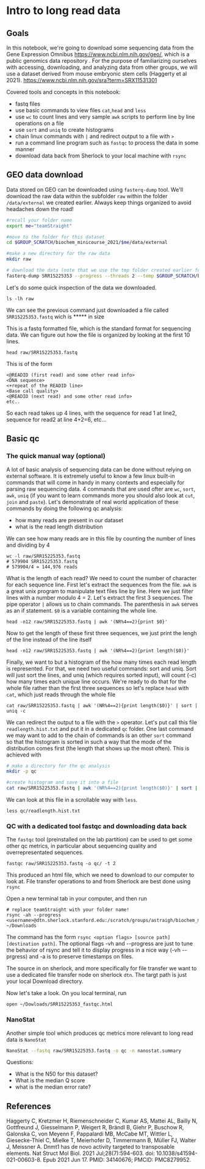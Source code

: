 # Intro to long read data

## Goals
In this notebook, we're going to download some sequencing data from the Gene Expression Omnibus https://www.ncbi.nlm.nih.gov/geo/, which is a public genomics data repository . For the purpose of familiarizing ourselves with accessing, downloading, and analyzing data from other groups, we will use a dataset derived from mouse embryonic stem cells (Haggerty et al 2021). https://www.ncbi.nlm.nih.gov/sra?term=SRX11531301




Covered tools and concepts in this notebook:
- fastq files
- use basic commands to view files `cat`,`head` and `less`
- use `wc` to count lines and very sample `awk` scripts to perform line by line operations on a file
- use `sort` and `uniq` to create histograms
- chain linux commands with `|` and redirect output to a file with `>`
- run a command line program such as `fastqc` to process the data in some manner
- download data back from Sherlock to your local machine with `rsync`

## GEO data download 
Data stored on GEO can be downloaded using `fasterq-dump` tool.
We'll download the raw data within the subfolder `raw` within the folder `/data/external` we created earlier. Always keep things organized to avoid headaches down the road!

```bash
#recall your folder name
export me="teamStraight"

#move to the folder for this dataset
cd $GROUP_SCRATCH/biochem_minicourse_2021/$me/data/external

#make a new directory for the raw data
mkdir raw

# download the data (note that we use the tmp folder created earlier for the temporary files generated by this program)
fasterq-dump SRR15225353 --progress --threads 2 --temp $GROUP_SCRATCH/biochem_minicourse_2021/$me/tmp/ --outdir ./raw
```

Let's do some quick inspection of the data we downloaded.
```
ls -lh raw
```
We can see the previous command just downloaded a file called `SRR15225353.fastq` wich is ***** in size

This is a fastq formatted file, which is the standard format for sequencing data. We can figure out how the file is organized by looking at the first 10 lines.

```
head raw/SRR15225353.fastq
```

This is of the form 
```text
<@READID (first read) and some other read info>
<DNA sequence>
<+repeat of the READID line>
<Base call quality>
<@READID (next read) and some other read info>
etc..
```
So each read takes up 4 lines, with the sequence for read 1 at line2, sequence for read2 at line 4+2=6, etc... 

## Basic qc 
### The quick manual way (optional)
A lot of basic analysis of sequencing data can be done without relying on external software. It is extremely useful to know a few linux built-in commands that will come in handy in many contexts and especially for parsing raw sequencing data. 4 commands that are used ofter are `wc`, `sort`, `awk`, `uniq` (if you want to learn commands more you should also look at `cut`, `join` and `paste`). Let's demonstrate of real world application of these commands by doing the following qc analysis:

- how many reads are present in our dataset
- what is the read length distribution

We can see how many reads are in this file by counting the number of lines and dividing by 4

```
wc -l raw/SRR15225353.fastq
# 579904 SRR15225353.fastq
# 579904/4 = 144,976 reads
```

What is the length of each read? We need to count the number of character for each sequence line. First let's  extract the sequences from the file. `awk` is a great unix program to manipulate text files line by line. Here we just filter lines with a number modulo 4 = 2. Let's extract the first 3 sequences. The pipe operator `|` allows us to chain commands. The parenthesis in `awk` serves as an if statement. `$0` is a variable containing the whole line.

```
head -n12 raw/SRR15225353.fastq | awk '(NR%4==2){print $0}'
```

Now to get the length of these first three sequences, we just print the lengh of the line instead of the line itself

```
head -n12 raw/SRR15225353.fastq | awk '(NR%4==2){print length($0)}'
```

Finally, we want to but a histogram of the how many times each read length is represented. For that, we need two useful commands: sort and uniq. Sort will just sort the lines, and uniq (which requires sorted input), will count (-c) how many times each unique line occurs. We're ready to do that for the whole file rather than the first three sequences so let's replace `head` with `cat`, which just reads through the whole file

```
cat raw/SRR15225353.fastq | awk '(NR%4==2){print length($0)}' | sort | uniq -c 
```

We can redirect the output to a file with the `>` operator. Let's put call this file `readlength.hist.txt` and put it in a dedicated `qc` folder. One last command we may want to add to the chain of commands is an other `sort` command so that the histogram is sorted in such a way that the mode of the distribution comes first (the length that shows up the most often). This is achieved with 

```bash
# make a directory for the qc analysis
mkdir -p qc

#create histogram and save it into a file
cat raw/SRR15225353.fastq | awk '(NR%4==2){print length($0)}' | sort | uniq -c | sort -k1,1nr > qc/readlength.hist.txt
```

We can look at this file in a scrollable way with `less`.
``` 
less qc/readlength.hist.txt
```

### QC with a dedicated tool fastqc and downloading data back
The `fastqc` tool (preinstalled on the lab partition) can be used to get some other qc metrics, in particular about sequencing quality and overrepresentated sequences.

```
fastqc raw/SRR15225353.fastq -o qc/ -t 2 
```

This produced an html file, which we need to download to our computer to look at. File transfer operations to and from Sherlock are best done using `rsync`

Open a new terminal tab in your computer, and then run 
```
# replace teamStraight with your folder name!
rsync -ah --progress <username>@dtn.sherlock.stanford.edu:/scratch/groups/astraigh/biochem_minicourse_2021/teamStraight/data/external/qc/SRR15225353_fastqc.html ~/Downloads

```
The command has the form `rsync <option flags> [source path] [destination path]`.  The optional flags -vh and --progress are just to tune the behavior of rsync and tell it to display progress in a nice way (-vh --prgress) and -a is to preserve timestamps on files. 

The source in on sherlock, and more specifically for file transfer we want to use a dedicated file transfer node on sherlock `dtn`. The targt path is just your local Download directory.

Now let's take a look. On you local terminal, run
```
open ~/Dowloads/SRR15225353_fastqc.html
```

### NanoStat
Another simple tool which produces qc metrics more relevant to long read data is `NanoStat`

```bash
NanoStat --fastq raw/SRR15225353.fastq -o qc -n nanostat.summary
```

Questions:
- What is the N50 for this dataset?
- What is the median Q score
- what is the median error rate?

## References
Haggerty C, Kretzmer H, Riemenschneider C, Kumar AS, Mattei AL, Bailly N, Gottfreund J, Giesselmann P, Weigert R, Brändl B, Giehr P, Buschow R, Galonska C, von Meyenn F, Pappalardi MB, McCabe MT, Wittler L, Giesecke-Thiel C, Mielke T, Meierhofer D, Timmermann B, Müller FJ, Walter J, Meissner A. Dnmt1 has de novo activity targeted to transposable elements. Nat Struct Mol Biol. 2021 Jul;28(7):594-603. doi: 10.1038/s41594-021-00603-8. Epub 2021 Jun 17. PMID: 34140676; PMCID: PMC8279952.
